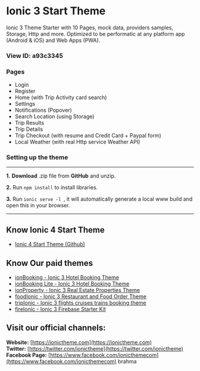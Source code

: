 # Ionic 3 Start Theme

Ionic 3 Theme Starter with 10 Pages, mock data, providers samples, Storage, Http and more. Optimized to be performatic at any platform app (Android & iOS) and Web Apps (PWA).

### View ID: **a93c3345**

### Pages
* Login
* Register
* Home (with Trip Activity card search)
* Settings
* Notifications (Popover)
* Search Location (using Storage)
* Trip Results
* Trip Details
* Trip Checkout (with resume and Credit Card + Paypal form)
* Local Weather (with real Http service Weather API)

### Setting up the theme
___
**1.** **Download** .zip file from **GitHub** and unzip.

**2.** Run `npm install` to install libraries.

**3.** Run  `ionic serve -l `, it will automatically generate a local www build and open this in your browser.

___

## Know Ionic 4 Start Theme

* [Ionic 4 Start Theme (Github)](https://github.com/ionictheme/ionic4-start-theme)

## Know Our paid themes

* [ionBooking - Ionic 3 Hotel Booking Theme](https://ionictheme.com/ionbooking-ionic3-hotel-booking-theme)
* [ionBooking Lite - Ionic 3 Hotel Booking Theme](https://ionictheme.com/ionbooking-lite-ionic3-hotel-booking-theme)
* [ionProperty - Ionic 3 Real Estate Properties Theme](https://ionictheme.com/ionproperty-ionic3-realestate-properties-theme)
* [foodIonic - Ionic 3 Restaurant and Food Order Theme](https://ionictheme.com/foodionic-ionic3-restaurant-food-order-theme)
* [tripIonic - Ionic 3 flights cruises trains booking theme](https://ionictheme.com/tripionic-ionic3-flights-cruises-trains-booking-theme)
* [fireIonic - Ionic 3 Firebase Starter Kit](https://ionictheme.com/fireionic-ionic3-firebase-starter-kit)

## Visit our official channels:

**Website:**
[https://ionictheme.com](https://ionictheme.com)
<br>
**Twitter:**
[https://twitter.com/ionictheme](https://twitter.com/ionictheme)
<br>
**Facebook Page:**
[https://www.facebook.com/ionicthemecom](https://www.facebook.com/ionicthemecom)
brahma
